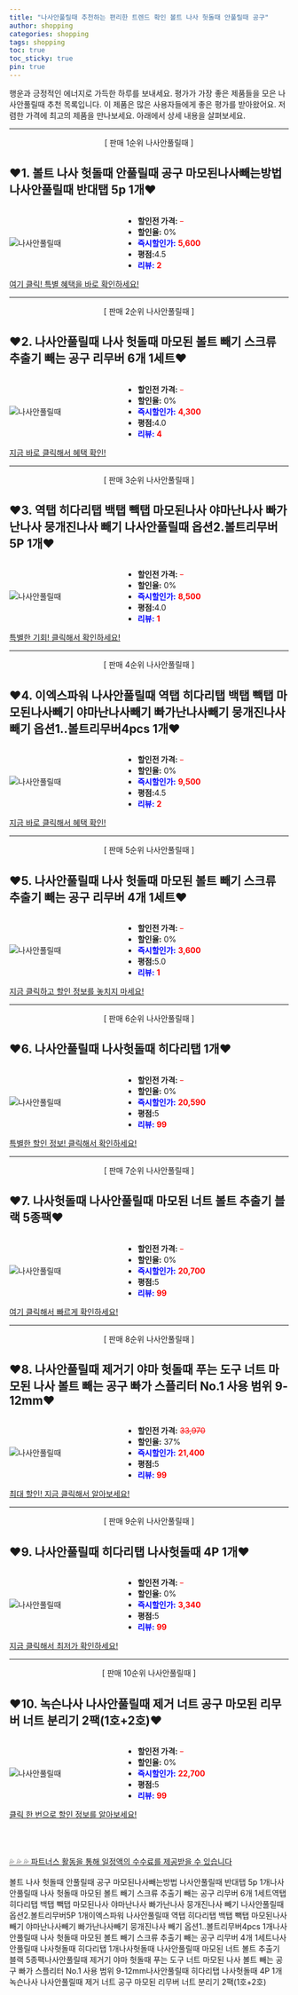 ```yaml
---
title: "나사안풀릴때 추천하는 편리한 트렌드 확인 볼트 나사 헛돌때 안풀릴때 공구"
author: shopping
categories: shopping
tags: shopping
toc: true
toc_sticky: true
pin: true
---
```

행운과 긍정적인 에너지로 가득한 하루를 보내세요. 평가가 가장 좋은 제품들을 모은 나사안풀릴때 추천 목록입니다. 이 제품은 많은 사용자들에게 좋은 평가를 받아왔어요. 저렴한 가격에 최고의 제품을 만나보세요. 아래에서 상세 내용을 살펴보세요.

---
<p class="toplist" style="margin: 0 auto; display: block; width: fit-content;">[ 판매 1순위 나사안풀릴때 ]</p>

<h2><strong>❤️1. 볼트 나사 헛돌때 안풀릴때 공구 마모된나사빼는방법 나사안풀릴때 반대탭 5p 1개❤️</strong></h2>

<div style="display: flex; align-items: center;">
    <div style="flex: 0.4;">
        <img src="https://thumbnail6.coupangcdn.com/thumbnails/remote/230x230ex/image/vendor_inventory/3f3a/7d27bc794485c016f0bf614712f30ebc6a06f183fd08f35c75ae2146f0bf.jpg" alt="나사안풀릴때" style="max-width: 100%;">
    </div>
    <div style="flex: 0.6; margin-left: 10px;">
        <ul>
            <li><strong>할인전 가격:</strong> <del style="color: red;">-</del></li>
            <li><strong>할인율:</strong> 0%</li>
            <li><span style='color:blue'><strong>즉시할인가:</strong></span> <span style='color:red'><strong>5,600</strong></span></li>
            <li><strong>평점:</strong>4.5</li>
            <li><span style='color:blue'><strong>리뷰:</strong></span> <span style='color:red'><strong>2</strong></span></li>
        </ul>
    </div>
</div>
<div class="center">
    <a href="https://selin100587001.github.io?lptag=AF9450613&subid=githubio&pageKey=6530884385&traceid=V0-153&itemId=14504571274&vendorItemId=81747551645" class="myButton">
        여기 클릭! 특별 혜택을 바로 확인하세요!
    </a>
</div>


---
<p class="toplist" style="margin: 0 auto; display: block; width: fit-content;">[ 판매 2순위 나사안풀릴때 ]</p>

<h2><strong>❤️2. 나사안풀릴때 나사 헛돌때 마모된 볼트 빼기 스크류 추출기 빼는 공구 리무버 6개 1세트❤️</strong></h2>

<div style="display: flex; align-items: center;">
    <div style="flex: 0.4;">
        <img src="https://thumbnail7.coupangcdn.com/thumbnails/remote/230x230ex/image/vendor_inventory/ea72/e7b93b9f8fb467ea6f5466690f5f1ba6acc5788b599d9334d8d7bf288f66.jpeg" alt="나사안풀릴때" style="max-width: 100%;">
    </div>
    <div style="flex: 0.6; margin-left: 10px;">
        <ul>
            <li><strong>할인전 가격:</strong> <del style="color: red;">-</del></li>
            <li><strong>할인율:</strong> 0%</li>
            <li><span style='color:blue'><strong>즉시할인가:</strong></span> <span style='color:red'><strong>4,300</strong></span></li>
            <li><strong>평점:</strong>4.0</li>
            <li><span style='color:blue'><strong>리뷰:</strong></span> <span style='color:red'><strong>4</strong></span></li>
        </ul>
    </div>
</div>
<div class="center">
    <a href="https://selin100587001.github.io?lptag=AF9450613&subid=githubio&pageKey=6288225470&traceid=V0-153&itemId=12943511875&vendorItemId=80207771090" class="myButton">
        지금 바로 클릭해서 혜택 확인!
    </a>
</div>


---
<p class="toplist" style="margin: 0 auto; display: block; width: fit-content;">[ 판매 3순위 나사안풀릴때 ]</p>

<h2><strong>❤️3. 역탭 히다리탭 백탭 빽탭 마모된나사 야마난나사 빠가난나사 뭉개진나사 빼기 나사안풀릴때 옵션2.볼트리무버5P 1개❤️</strong></h2>

<div style="display: flex; align-items: center;">
    <div style="flex: 0.4;">
        <img src="https://thumbnail7.coupangcdn.com/thumbnails/remote/230x230ex/image/vendor_inventory/c694/266c74dfb93f3cd1f4f4b0e0d8fdf1df4c3255e77b7508a8cf66e24ff09b.jpg" alt="나사안풀릴때" style="max-width: 100%;">
    </div>
    <div style="flex: 0.6; margin-left: 10px;">
        <ul>
            <li><strong>할인전 가격:</strong> <del style="color: red;">-</del></li>
            <li><strong>할인율:</strong> 0%</li>
            <li><span style='color:blue'><strong>즉시할인가:</strong></span> <span style='color:red'><strong>8,500</strong></span></li>
            <li><strong>평점:</strong>4.0</li>
            <li><span style='color:blue'><strong>리뷰:</strong></span> <span style='color:red'><strong>1</strong></span></li>
        </ul>
    </div>
</div>
<div class="center">
    <a href="https://selin100587001.github.io?lptag=AF9450613&subid=githubio&pageKey=4885385878&traceid=V0-153&itemId=6362375333&vendorItemId=73657619151" class="myButton">
        특별한 기회! 클릭해서 확인하세요!
    </a>
</div>


---
<p class="toplist" style="margin: 0 auto; display: block; width: fit-content;">[ 판매 4순위 나사안풀릴때 ]</p>

<h2><strong>❤️4. 이엑스파워 나사안풀릴때 역탭 히다리탭 백탭 빽탭 마모된나사빼기 야마난나사빼기 빠가난나사빼기 뭉개진나사 빼기 옵션1..볼트리무버4pcs 1개❤️</strong></h2>

<div style="display: flex; align-items: center;">
    <div style="flex: 0.4;">
        <img src="https://thumbnail9.coupangcdn.com/thumbnails/remote/230x230ex/image/vendor_inventory/fe9d/561dba75754d54a6f0f3092ea351954e767419f3f2353c86c853f25e93ec.JPG" alt="나사안풀릴때" style="max-width: 100%;">
    </div>
    <div style="flex: 0.6; margin-left: 10px;">
        <ul>
            <li><strong>할인전 가격:</strong> <del style="color: red;">-</del></li>
            <li><strong>할인율:</strong> 0%</li>
            <li><span style='color:blue'><strong>즉시할인가:</strong></span> <span style='color:red'><strong>9,500</strong></span></li>
            <li><strong>평점:</strong>4.5</li>
            <li><span style='color:blue'><strong>리뷰:</strong></span> <span style='color:red'><strong>2</strong></span></li>
        </ul>
    </div>
</div>
<div class="center">
    <a href="https://selin100587001.github.io?lptag=AF9450613&subid=githubio&pageKey=4938835647&traceid=V0-153&itemId=6503178471&vendorItemId=73797391787" class="myButton">
        지금 바로 클릭해서 혜택 확인!
    </a>
</div>


---
<p class="toplist" style="margin: 0 auto; display: block; width: fit-content;">[ 판매 5순위 나사안풀릴때 ]</p>

<h2><strong>❤️5. 나사안풀릴때 나사 헛돌때 마모된 볼트 빼기 스크류 추출기 빼는 공구 리무버 4개 1세트❤️</strong></h2>

<div style="display: flex; align-items: center;">
    <div style="flex: 0.4;">
        <img src="https://thumbnail10.coupangcdn.com/thumbnails/remote/230x230ex/image/vendor_inventory/405b/2cb65a563824532e47ed39984ee18e6da06df832e116c65f8e65c6314e71.jpeg" alt="나사안풀릴때" style="max-width: 100%;">
    </div>
    <div style="flex: 0.6; margin-left: 10px;">
        <ul>
            <li><strong>할인전 가격:</strong> <del style="color: red;">-</del></li>
            <li><strong>할인율:</strong> 0%</li>
            <li><span style='color:blue'><strong>즉시할인가:</strong></span> <span style='color:red'><strong>3,600</strong></span></li>
            <li><strong>평점:</strong>5.0</li>
            <li><span style='color:blue'><strong>리뷰:</strong></span> <span style='color:red'><strong>1</strong></span></li>
        </ul>
    </div>
</div>
<div class="center">
    <a href="https://selin100587001.github.io?lptag=AF9450613&subid=githubio&pageKey=6288225543&traceid=V0-153&itemId=12943512190&vendorItemId=80207771468" class="myButton">
        지금 클릭하고 할인 정보를 놓치지 마세요!
    </a>
</div>


---
<p class="toplist" style="margin: 0 auto; display: block; width: fit-content;">[ 판매 6순위 나사안풀릴때 ]</p>

<h2><strong>❤️6. 나사안풀릴때 나사헛돌때 히다리탭 1개❤️</strong></h2>

<div style="display: flex; align-items: center;">
    <div style="flex: 0.4;">
        <img src="https://thumbnail10.coupangcdn.com/thumbnails/remote/230x230ex/image/vendor_inventory/8fa8/cf4fb371d820a2f90f176d81782342a9c298382428df6726038c015cf473.jpg" alt="나사안풀릴때" style="max-width: 100%;">
    </div>
    <div style="flex: 0.6; margin-left: 10px;">
        <ul>
            <li><strong>할인전 가격:</strong> <del style="color: red;">-</del></li>
            <li><strong>할인율:</strong> 0%</li>
            <li><span style='color:blue'><strong>즉시할인가:</strong></span> <span style='color:red'><strong>20,590</strong></span></li>
            <li><strong>평점:</strong>5</li>
            <li><span style='color:blue'><strong>리뷰:</strong></span> <span style='color:red'><strong>99</strong></span></li>
        </ul>
    </div>
</div>
<div class="center">
    <a href="https://selin100587001.github.io?lptag=AF9450613&subid=githubio&pageKey=7294070441&traceid=V0-153&itemId=18649513421&vendorItemId=85784439538" class="myButton">
        특별한 할인 정보! 클릭해서 확인하세요!
    </a>
</div>


---
<p class="toplist" style="margin: 0 auto; display: block; width: fit-content;">[ 판매 7순위 나사안풀릴때 ]</p>

<h2><strong>❤️7. 나사헛돌때 나사안풀릴때 마모된 너트 볼트 추출기 블랙 5종팩❤️</strong></h2>

<div style="display: flex; align-items: center;">
    <div style="flex: 0.4;">
        <img src="https://thumbnail7.coupangcdn.com/thumbnails/remote/230x230ex/image/vendor_inventory/0282/1fe78368e01d905f98953ff4eb24c9e8f2f87a3756297ac81a715a579bac.jpg" alt="나사안풀릴때" style="max-width: 100%;">
    </div>
    <div style="flex: 0.6; margin-left: 10px;">
        <ul>
            <li><strong>할인전 가격:</strong> <del style="color: red;">-</del></li>
            <li><strong>할인율:</strong> 0%</li>
            <li><span style='color:blue'><strong>즉시할인가:</strong></span> <span style='color:red'><strong>20,700</strong></span></li>
            <li><strong>평점:</strong>5</li>
            <li><span style='color:blue'><strong>리뷰:</strong></span> <span style='color:red'><strong>99</strong></span></li>
        </ul>
    </div>
</div>
<div class="center">
    <a href="https://selin100587001.github.io?lptag=AF9450613&subid=githubio&pageKey=7856826112&traceid=V0-153&itemId=21429545015&vendorItemId=88485205188" class="myButton">
        여기 클릭해서 빠르게 확인하세요!
    </a>
</div>


---
<p class="toplist" style="margin: 0 auto; display: block; width: fit-content;">[ 판매 8순위 나사안풀릴때 ]</p>

<h2><strong>❤️8. 나사안풀릴때 제거기 야마 헛돌때 푸는 도구 너트 마모된 나사 볼트 빼는 공구 빠가 스플리터 No.1 사용 범위 9-12mm❤️</strong></h2>

<div style="display: flex; align-items: center;">
    <div style="flex: 0.4;">
        <img src="https://thumbnail8.coupangcdn.com/thumbnails/remote/230x230ex/image/vendor_inventory/c880/2c28cf66e8691ccceae532c1a5a6639ccda06f82224983a9926b9a780523.png" alt="나사안풀릴때" style="max-width: 100%;">
    </div>
    <div style="flex: 0.6; margin-left: 10px;">
        <ul>
            <li><strong>할인전 가격:</strong> <del style="color: red;">33,970</del></li>
            <li><strong>할인율:</strong> 37%</li>
            <li><span style='color:blue'><strong>즉시할인가:</strong></span> <span style='color:red'><strong>21,400</strong></span></li>
            <li><strong>평점:</strong>5</li>
            <li><span style='color:blue'><strong>리뷰:</strong></span> <span style='color:red'><strong>99</strong></span></li>
        </ul>
    </div>
</div>
<div class="center">
    <a href="https://selin100587001.github.io?lptag=AF9450613&subid=githubio&pageKey=7716186415&traceid=V0-153&itemId=20696247986&vendorItemId=87767679346" class="myButton">
        최대 할인! 지금 클릭해서 알아보세요!
    </a>
</div>


---
<p class="toplist" style="margin: 0 auto; display: block; width: fit-content;">[ 판매 9순위 나사안풀릴때 ]</p>

<h2><strong>❤️9. 나사안풀릴때 히다리탭 나사헛돌때 4P 1개❤️</strong></h2>

<div style="display: flex; align-items: center;">
    <div style="flex: 0.4;">
        <img src="https://thumbnail7.coupangcdn.com/thumbnails/remote/230x230ex/image/vendor_inventory/e978/37aebb4d6fb0174a864cf853f8662861897b01d6941647388719a87ed565.jpg" alt="나사안풀릴때" style="max-width: 100%;">
    </div>
    <div style="flex: 0.6; margin-left: 10px;">
        <ul>
            <li><strong>할인전 가격:</strong> <del style="color: red;">-</del></li>
            <li><strong>할인율:</strong> 0%</li>
            <li><span style='color:blue'><strong>즉시할인가:</strong></span> <span style='color:red'><strong>3,340</strong></span></li>
            <li><strong>평점:</strong>5</li>
            <li><span style='color:blue'><strong>리뷰:</strong></span> <span style='color:red'><strong>99</strong></span></li>
        </ul>
    </div>
</div>
<div class="center">
    <a href="https://selin100587001.github.io?lptag=AF9450613&subid=githubio&pageKey=7294096218&traceid=V0-153&itemId=18649644367&vendorItemId=85784566905" class="myButton">
        지금 클릭해서 최저가 확인하세요!
    </a>
</div>


---
<p class="toplist" style="margin: 0 auto; display: block; width: fit-content;">[ 판매 10순위 나사안풀릴때 ]</p>

<h2><strong>❤️10. 녹슨나사 나사안풀릴때 제거 너트 공구 마모된 리무버 너트 분리기 2팩(1호+2호)❤️</strong></h2>

<div style="display: flex; align-items: center;">
    <div style="flex: 0.4;">
        <img src="https://thumbnail7.coupangcdn.com/thumbnails/remote/230x230ex/image/vendor_inventory/c1ad/f602f47d8d2517b2fae4361fcbcc206e75597e8cbbd3964454857de2b04b.jpg" alt="나사안풀릴때" style="max-width: 100%;">
    </div>
    <div style="flex: 0.6; margin-left: 10px;">
        <ul>
            <li><strong>할인전 가격:</strong> <del style="color: red;">-</del></li>
            <li><strong>할인율:</strong> 0%</li>
            <li><span style='color:blue'><strong>즉시할인가:</strong></span> <span style='color:red'><strong>22,700</strong></span></li>
            <li><strong>평점:</strong>5</li>
            <li><span style='color:blue'><strong>리뷰:</strong></span> <span style='color:red'><strong>99</strong></span></li>
        </ul>
    </div>
</div>
<div class="center">
    <a href="https://selin100587001.github.io?lptag=AF9450613&subid=githubio&pageKey=7941444252&traceid=V0-153&itemId=21874302106&vendorItemId=88922432194" class="myButton">
        클릭 한 번으로 할인 정보를 알아보세요!
    </a>
</div>

<br><br><br>[💦 💦 💦 파트너스 활동을 통해 일정액의 수수료를 제공받을 수 있습니다](https://link.coupang.com/a/bcpT2c)<br><br>볼트 나사 헛돌때 안풀릴때 공구 마모된나사빼는방법 나사안풀릴때 반대탭 5p 1개나사안풀릴때 나사 헛돌때 마모된 볼트 빼기 스크류 추출기 빼는 공구 리무버 6개 1세트역탭 히다리탭 백탭 빽탭 마모된나사 야마난나사 빠가난나사 뭉개진나사 빼기 나사안풀릴때 옵션2.볼트리무버5P 1개이엑스파워 나사안풀릴때 역탭 히다리탭 백탭 빽탭 마모된나사빼기 야마난나사빼기 빠가난나사빼기 뭉개진나사 빼기 옵션1..볼트리무버4pcs 1개나사안풀릴때 나사 헛돌때 마모된 볼트 빼기 스크류 추출기 빼는 공구 리무버 4개 1세트나사안풀릴때 나사헛돌때 히다리탭 1개나사헛돌때 나사안풀릴때 마모된 너트 볼트 추출기 블랙 5종팩나사안풀릴때 제거기 야마 헛돌때 푸는 도구 너트 마모된 나사 볼트 빼는 공구 빠가 스플리터 No.1 사용 범위 9-12mm나사안풀릴때 히다리탭 나사헛돌때 4P 1개녹슨나사 나사안풀릴때 제거 너트 공구 마모된 리무버 너트 분리기 2팩(1호+2호)
